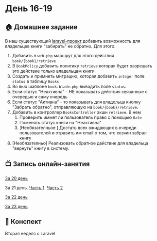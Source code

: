 # День 16-19

## :house: Домашнее задание

В наш существующий [laravel-проект](https://github.com/azemel/itstep-laravel) добавить возможность для владельцев книги "забирать" ее обратно.  Для этого:
1. Добавить в `web.php` маршрут для этого действия `book/{book}/retrieve`
1. В `BookPolicy` добавить политику `retrieve` которая будет разрешать это действие только владельцам книги
1. Создать и примнеть миграцию, которая добавить `integer` поле `status` в таблицу `Books`
1. Во вью шаблоне `book.blade.php` выводить поле `status`. 
1. Если статус "Неактивна" - НЕ показывать действия связанные с очередью и саму очередь
1. Если статус "Активна" - то показывать для владельца кнопку "Забрать обратно", отправляющую на `book/{book}/retrieve`.
1. Добавить в контроллер `BooksController` экшн `retrieve`. В нем
    1. Проверить иммет ли пользователь право с помощью `Gate`
    1. Поменять статус книги на "Неактивна"
    1. [Необязателньое ] Достать всех ожидающих в очереди пользователей и отравить им email о том, что хозяин забрал книгу
1. [Необязателньо] Реализовать обратное действие для владельца "вернуть" книгу в систему.

## :tv: Запись онлайн-занятия
[За 20 день](https://zoom.us/rec/share/po9WE_Kz2HNOfonm8ljgaKgHA4_Xaaa80HVMr_AJmkg6P6H8PyrjrKiqPLwt7Pnt?startTime=1587389355000)

За 21 день. [Часть 1](https://zoom.us/rec/share/7-AqP6H5_zpOS43_wk3yYpINLKTuaaa82ykc_PVcmU95rKTLEGe5LV3AMHwWhuNS?startTime=1587475436000).
[Часть 2](https://zoom.us/rec/share/7-AqP6H5_zpOS43_wk3yYpINLKTuaaa82ykc_PVcmU95rKTLEGe5LV3AMHwWhuNS?startTime=1587482327000)

[За 22 день](https://zoom.us/rec/share/osl8LO3B1mROTbPP6ULdSqk8PZy4eaa8hiQarvBZzbO_s1phxuQPThCJW9S_cRU?startTime=1587561926000)

[За 23 день](https://zoom.us/rec/share/wMwraI_R9ENOU9L800D_UY4hEd7GT6a803BN_fQFxB7kFMq6yoqJQ-gCbnImwwhG?startTime=1587648109000)

## :scroll: Конспект

Вторая неделя с Laravel
